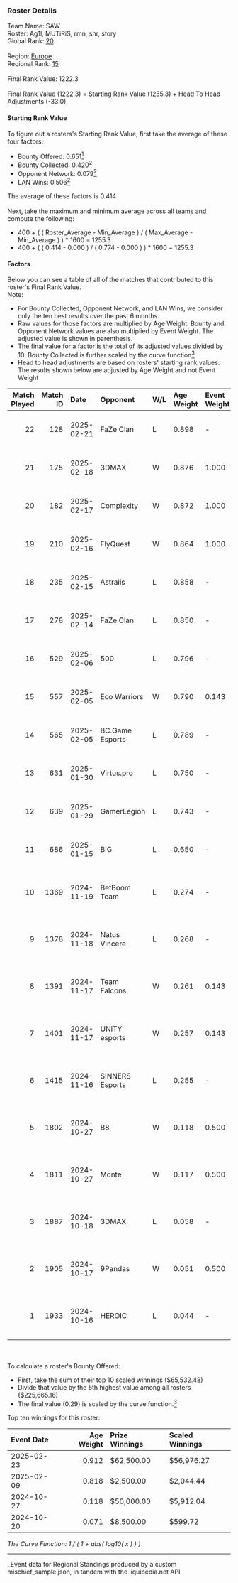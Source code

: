 ### Roster Details<br />
Team Name: SAW<br />
Roster: Ag1l, MUTiRiS, rmn, shr, story<br />
Global Rank: [20](../../standings_global_2025_04_07.md)<br />
<br />
Region: [Europe]( ../../standings_europe_2025_04_07.md)<br />
Regional Rank: [15]( ../../standings_europe_2025_04_07.md)<br />
<br />
Final Rank Value:  1222.3<br />
<br />
Final Rank Value (1222.3) = Starting Rank Value (1255.3) + Head To Head Adjustments (-33.0)<br />

#### Starting Rank Value<br />
To figure out a rosters's Starting Rank Value, first take the average of these four factors:<br />
- Bounty Offered: 0.651[<sup>1</sup>](#table2)
- Bounty Collected: 0.420[<sup>2</sup>](#table1)
- Opponent Network: 0.079[<sup>2</sup>](#table1)
- LAN Wins: 0.506[<sup>2</sup>](#table1)

The average of these factors is 0.414<br />
<br />
Next, take the maximum and minimum average across all teams and compute the following:<br />
- 400 + ( ( Roster_Average - Min_Average ) / ( Max_Average - Min_Average ) ) * 1600 = 1255.3
- 400 + ( ( 0.414 - 0.000 ) / ( 0.774 - 0.000 ) ) * 1600 = 1255.3


#### Factors<br />
Below you can see a table of all of the matches that contributed to this roster's Final Rank Value.<br />
Note:<br />

- For Bounty Collected, Opponent Network, and LAN Wins, we consider only the ten best results over the past 6 months.
- Raw values for those factors are multiplied by Age Weight. Bounty and Opponent Network values are also multiplied by Event Weight. The adjusted value is shown in parenthesis.
- The final value for a factor is the total of its adjusted values divided by 10. Bounty Collected is further scaled by the curve function[<sup>3</sup>](#curveFunction)
- Head to head adjustments are based on rosters' starting rank values. The results shown below are adjusted by Age Weight and not Event Weight
<span id="table1"></span><br />


| Match Played | Match ID | Date       | Opponent        | W/L | Age Weight | Event Weight | Bounty Collected | Opponent Network | LAN Wins  | H2H Adj. | Roster                             |
| -: | -: | :- | :- | :- | :- | :- | :- | :- | :- | -: | :- |
|           22 |      128 | 2025-02-21 | FaZe Clan       | L   | 0.898      | -            | -                | -                | -         |    -0.66 | Ag1l, MUTiRiS, rmn, shr, story     |
|           21 |      175 | 2025-02-18 | 3DMAX           | W   | 0.876      | 1.000        | 0.278 (0.243)    | 0.517 (0.453)    | 1 (0.876) |    23.41 | Ag1l, MUTiRiS, rmn, shr, story     |
|           20 |      182 | 2025-02-17 | Complexity      | W   | 0.872      | 1.000        | 0.104 (0.091)    | 0.182 (0.159)    | 1 (0.872) |     7.97 | Ag1l, MUTiRiS, rmn, shr, story     |
|           19 |      210 | 2025-02-16 | FlyQuest        | W   | 0.864      | 1.000        | 0.080 (0.069)    | 0.113 (0.098)    | 1 (0.864) |     5.16 | Ag1l, MUTiRiS, rmn, shr, story     |
|           18 |      235 | 2025-02-15 | Astralis        | L   | 0.858      | -            | -                | -                | -         |    -1.13 | Ag1l, MUTiRiS, rmn, shr, story     |
|           17 |      278 | 2025-02-14 | FaZe Clan       | L   | 0.850      | -            | -                | -                | -         |    -0.60 | Ag1l, MUTiRiS, rmn, shr, story     |
|           16 |      529 | 2025-02-06 | 500             | L   | 0.796      | -            | -                | -                | -         |   -19.99 | Ag1l, MUTiRiS, rmn, shr, story     |
|           15 |      557 | 2025-02-05 | Eco Warriors    | W   | 0.790      | 0.143        | 0.018 (0.002)    | 0.121 (0.014)    | 0 (0.000) |     1.96 | Ag1l, MUTiRiS, rmn, shr, story     |
|           14 |      565 | 2025-02-05 | BC.Game Esports | L   | 0.789      | -            | -                | -                | -         |   -20.13 | Ag1l, MUTiRiS, rmn, shr, story     |
|           13 |      631 | 2025-01-30 | Virtus.pro      | L   | 0.750      | -            | -                | -                | -         |    -3.16 | Ag1l, MUTiRiS, rmn, shr, story     |
|           12 |      639 | 2025-01-29 | GamerLegion     | L   | 0.743      | -            | -                | -                | -         |    -4.55 | Ag1l, MUTiRiS, rmn, shr, story     |
|           11 |      686 | 2025-01-15 | BIG             | L   | 0.650      | -            | -                | -                | -         |    -5.51 | Ag1l, MUTiRiS, rmn, shr, story     |
|           10 |     1369 | 2024-11-19 | BetBoom Team    | L   | 0.274      | -            | -                | -                | -         |    -7.35 | Ag1l, ewjerkz, MUTiRiS, rmn, story |
|            9 |     1378 | 2024-11-18 | Natus Vincere   | L   | 0.268      | -            | -                | -                | -         |    -1.23 | Ag1l, ewjerkz, MUTiRiS, rmn, story |
|            8 |     1391 | 2024-11-17 | Team Falcons    | W   | 0.261      | 0.143        | 0.000 (0.000)    | 0.021 (0.001)    | 1 (0.261) |     0.16 | Ag1l, ewjerkz, MUTiRiS, rmn, story |
|            7 |     1401 | 2024-11-17 | UNiTY esports   | W   | 0.257      | 0.143        | 0.018 (0.001)    | 0.126 (0.005)    | 1 (0.257) |     0.41 | Ag1l, ewjerkz, MUTiRiS, rmn, story |
|            6 |     1415 | 2024-11-16 | SINNERS Esports | L   | 0.255      | -            | -                | -                | -         |    -7.40 | Ag1l, ewjerkz, MUTiRiS, rmn, story |
|            5 |     1802 | 2024-10-27 | B8              | W   | 0.118      | 0.500        | 0.123 (0.007)    | 0.702 (0.041)    | 1 (0.118) |     0.68 | Ag1l, ewjerkz, MUTiRiS, rmn, story |
|            4 |     1811 | 2024-10-27 | Monte           | W   | 0.117      | 0.500        | 0.021 (0.001)    | 0.098 (0.006)    | 1 (0.117) |     0.20 | Ag1l, ewjerkz, MUTiRiS, rmn, story |
|            3 |     1887 | 2024-10-18 | 3DMAX           | L   | 0.058      | -            | -                | -                | -         |    -0.35 | Ag1l, ewjerkz, MUTiRiS, rmn, story |
|            2 |     1905 | 2024-10-17 | 9Pandas         | W   | 0.051      | 0.500        | 0.072 (0.002)    | 0.399 (0.010)    | 0 (0.000) |     0.20 | Ag1l, ewjerkz, MUTiRiS, rmn, story |
|            1 |     1933 | 2024-10-16 | HEROIC          | L   | 0.044      | -            | -                | -                | -         |    -1.12 | Ag1l, ewjerkz, MUTiRiS, rmn, story |

<br />
<span id="table2"></span><br />
To calculate a roster's Bounty Offered:<br />

- First, take the sum of their top 10 scaled winnings ($65,532.48)
- Divide that value by the 5th highest value among all rosters ($225,665.16)
- The final value (0.29) is scaled by the curve function.[<sup>3</sup>](#curveFunction)

Top ten winnings for this roster:<br />

| Event Date | Age Weight | Prize Winnings | Scaled Winnings |
| :- | -: | :- | :- |
| 2025-02-23 |      0.912 | $62,500.00     | $56,976.27      |
| 2025-02-09 |      0.818 | $2,500.00      | $2,044.44       |
| 2024-10-27 |      0.118 | $50,000.00     | $5,912.04       |
| 2024-10-20 |      0.071 | $8,500.00      | $599.72         |


<span id="curveFunction"></span>_The Curve Function: 1 / ( 1 + abs( log10( x ) ) )_<br />

---
_Event data for Regional Standings produced by a custom mischief_sample.json, in tandem with the liquipedia.net API<br />
